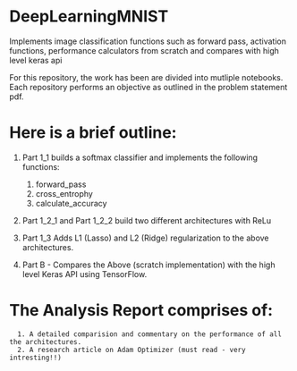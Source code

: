 # DeepLearningMNIST
Implements image classification functions such as forward pass, activation functions, performance calculators from scratch and compares with high level keras api


For this repository, the work has been  are divided into mutliple notebooks. Each repository performs an objective as outlined in the problem statement pdf.

# Here is a brief outline:

 1. Part 1_1 builds a softmax classifier and implements the following functions:
    1. forward_pass
    2. cross_entrophy
    3. calculate_accuracy
    
 2. Part 1_2_1 and Part 1_2_2 build two different architectures with ReLu

 3. Part 1_3 Adds L1 (Lasso) and L2 (Ridge) regularization to the above architectures.

 4. Part B - Compares the Above (scratch implementation) with the high level Keras API using TensorFlow.


# The Analysis Report comprises of:
      1. A detailed comparision and commentary on the performance of all the architectures.
      2. A research article on Adam Optimizer (must read - very intresting!!)
